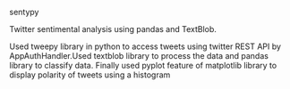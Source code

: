 sentypy

Twitter sentimental analysis using pandas and TextBlob.
 
 Used tweepy library in python to access tweets using twitter REST API by AppAuthHandler.Used textblob library to process the data and pandas library to classify data. Finally used pyplot feature of matplotlib library to display polarity of tweets using a histogram 
